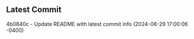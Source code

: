 
## Latest Commit
4b0840c - Update README with latest commit info (2024-08-29 17:00:06 -0400) <Yunxi-Zhou>
